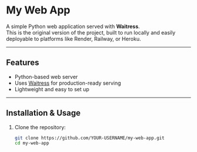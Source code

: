 # My Web App

A simple Python web application served with **Waitress**.  
This is the original version of the project, built to run locally and easily deployable to platforms like Render, Railway, or Heroku.

---

## Features
- Python-based web server
- Uses [Waitress](https://docs.pylonsproject.org/projects/waitress/en/stable/) for production-ready serving
- Lightweight and easy to set up

---

## Installation & Usage

1. Clone the repository:
   ```bash
   git clone https://github.com/YOUR-USERNAME/my-web-app.git
   cd my-web-app
